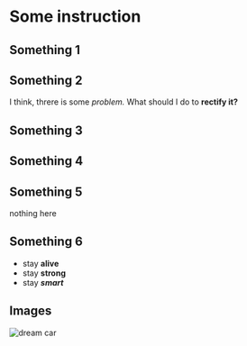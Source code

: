 # Some instruction

## Something 1

## Something 2
I think, threre is some *problem.* What should I do to **rectify it?** 


## Something 3

## Something 4

## Something 5
nothing here
## Something 6
* stay __alive__
* stay __strong__
* stay __*smart*__

## Images 
![dream car](car.jpg)
